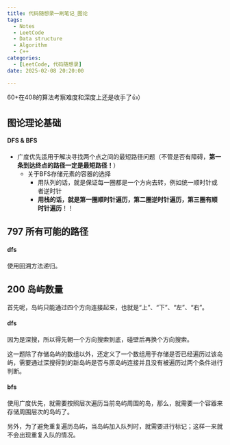 ```yaml
---
title: 代码随想录一刷笔记_图论
tags: 
  - Notes
  - LeetCode
  - Data structure
  - Algorithm
  - C++
categories: 
  - [LeetCode, 代码随想录]
date: 2025-02-08 20:20:00

---
```


60+在408的算法考察难度和深度上还是收手了👍）

<!-- more -->

## 图论理论基础

#### DFS & BFS

- 广度优先适用于解决寻找两个点之间的最短路径问题（不管是否有障碍，**第一条到达终点的路径一定是最短路径！**）
  - 关于BFS存储元素的容器的选择
    - 用队列的话，就是保证每一圈都是一个方向去转，例如统一顺时针或者逆时针
    - **用栈的话，就是第一圈顺时针遍历，第二圈逆时针遍历，第三圈有顺时针遍历**！！

## 797 所有可能的路径

#### dfs

使用回溯方法递归。

## 200 岛屿数量

首先呢，岛屿只能通过四个方向连接起来，也就是“上”、“下”、“左”、“右”。

#### dfs

因为是深搜，所以得先朝一个方向搜索到底，碰壁后再换个方向搜索。

这一题除了存储岛屿的数组以外，还定义了一个数组用于存储是否已经遍历过该岛屿，需要通过深搜得到的新岛屿是否与原岛屿连接并且没有被遍历过两个条件进行判断。

#### bfs

使用广度优先，就需要按照层次遍历当前岛屿周围的岛，那么，就需要一个容器来存储周围层次的岛屿了。

另外，为了避免重复遍历岛屿，当岛屿加入队列时，就需要进行标记；这样一来就不会出现重复入队的情况。

